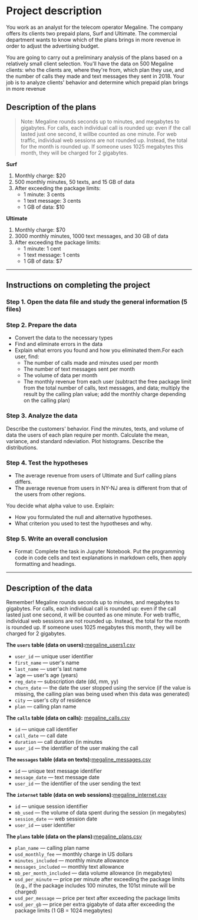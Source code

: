 # Project description
You work as an analyst for the telecom operator Megaline. The company offers its clients two prepaid plans, Surf and Ultimate. The commercial department wants to
know which of the plans brings in more revenue in order to adjust the advertising budget.

You are going to carry out a preliminary analysis of the plans based on a relatively small client selection. You'll have the data on 500 Megaline clients: who the clients
are, where they're from, which plan they use, and the number of calls they made and text messages they sent in 2018. Your job is to analyze clients' behavior and
determine which prepaid plan brings in more revenue


## Description of the plans

> Note: Megaline rounds seconds up to minutes, and megabytes to gigabytes. For calls, each individual call is rounded up: even if the call lasted just one second, it willbe counted as one minute. For web traffic, individual web sessions are not rounded up. Instead, the total for the month is rounded up. If someone uses 1025 megabytes this month, they will be charged for 2 gigabytes.

**Surf**
1. Monthly charge: $20
2. 500 monthly minutes, 50 texts, and 15 GB of data
3. After exceeding the package limits:
      * 1 minute: 3 cents
      * 1 text message: 3 cents
      * 1 GB of data: $10


**Ultimate**
1. Monthly charge: $70
2. 3000 monthly minutes, 1000 text messages, and 30 GB of data
3. After exceeding the package limits:
      * 1 minute: 1 cent
      * 1 text message: 1 cents
      * 1 GB of data: $7

---

## Instructions on completing the project
### Step 1. Open the data file and study the general information (5 files)

### Step 2. Prepare the data
- Convert the data to the necessary types
- Find and eliminate errors in the data
- Explain what errors you found and how you eliminated them.For each user, find:
    * The number of calls made and minutes used per month
    * The number of text messages sent per month
    * The volume of data per month
    * The monthly revenue from each user (subtract the free package limit from the total number of calls, text messages, and data; multiply the result by the calling plan value; add the monthly charge depending on the calling plan)

### Step 3. Analyze the data
Describe the customers' behavior. Find the minutes, texts, and volume of data the users of each plan require per month. Calculate the mean, variance, and standard ndeviation. Plot histograms. Describe the distributions.

### Step 4. Test the hypotheses

- The average revenue from users of Ultimate and Surf calling plans differs.
- The average revenue from users in NY-NJ area is different from that of the users from other regions.

You decide what alpha value to use.
Explain:
- How you formulated the null and alternative hypotheses.
- What criterion you used to test the hypotheses and why.

### Step 5. Write an overall conclusion
- Format: Complete the task in Jupyter Notebook. Put the programming code in code cells and text explanations in markdown cells, then apply formatting and headings.

---

## Description of the data
Remember! Megaline rounds seconds up to minutes, and megabytes to gigabytes. For calls, each individual call is rounded up: even if the call lasted just one second, it will be counted as one minute. For web traffic, individual web sessions are not rounded up. Instead, the total for the month is rounded up. If someone uses 1025 megabytes this month, they will be charged for 2 gigabytes.


**The `users` table (data on users):**[megaline_users1.csv](https://github.com/martiiis/practicum_dataAnalyst/files/10547017/megaline_users1.csv)
- `user_id` — unique user identifier
- `first_name` — user's name
- `last_name` — user's last name
- `age — user's age (years)
- `reg_date` — subscription date (dd, mm, yy)
- `churn_date` — the date the user stopped using the service (if the value is missing, the calling plan was being used when this data was generated)
- `city` — user's city of residence
- `plan` — calling plan name


**The `calls` table (data on calls):** [megaline_calls.csv](https://github.com/martiiis/practicum_dataAnalyst/files/10547001/megaline_calls.csv)
- `id` — unique call identifier
- `call_date` — call date
- `duration` — call duration (in minutes
- `user_id` — the identifier of the user making the call


**The `messages` table (data on texts):**[megaline_messages.csv](https://github.com/martiiis/practicum_dataAnalyst/files/10547010/megaline_messages.csv)
- `id` — unique text message identifier
- `message_date` — text message date
- `user_id` — the identifier of the user sending the text


**The `internet` table (data on web sessions):**[megaline_internet.csv](https://github.com/martiiis/practicum_dataAnalyst/files/10547009/megaline_internet.csv)
- `id` — unique session identifier
- `mb_used` — the volume of data spent during the session (in megabytes)
- `session_date` — web session date
- `user_id` — user identifier


**The `plans` table (data on the plans):**[megaline_plans.csv](https://github.com/martiiis/practicum_dataAnalyst/files/10547014/megaline_plans.csv)
- `plan_name` — calling plan name
- `usd_monthly_fee` — monthly charge in US dollars
- `minutes_included` — monthly minute allowance
- `messages_included` — monthly text allowance
- `mb_per_month_included` — data volume allowance (in megabytes)
- `usd_per_minute` — price per minute after exceeding the package limits (e.g., if the package includes 100 minutes, the 101st minute will be charged)
- `usd_per_message` — price per text after exceeding the package limits
- `usd_per_gb` — price per extra gigabyte of data after exceeding the package limits (1 GB = 1024 megabytes)
